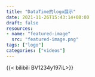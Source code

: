 ```yaml
---
title: "DataTime的logo展示"
date: 2021-11-26T15:43:14+08:00
draft: false
resources:
- name: "featured-image"
  src: "featured-image.png"
tags: ["logo"]
categories: ["videos"]
---
```


{{< bilibili  BV1234y197iL>}}

